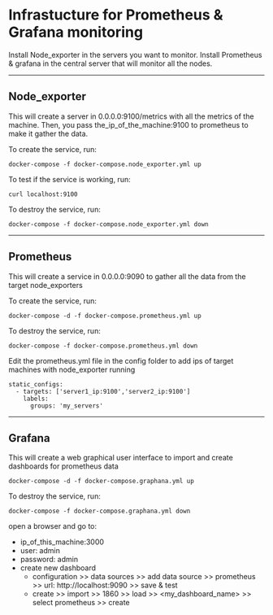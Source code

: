 # Infrastucture for Prometheus & Grafana monitoring

Install Node_exporter in the servers you want to monitor. 
Install Prometheus & grafana in the central server that will monitor all the nodes.

------------------------------------------------
## Node_exporter

This will create a server in 0.0.0.0:9100/metrics with all the metrics of the machine.
Then, you pass the_ip_of_the_machine:9100 to prometheus to make it gather the data.

To create the service, run:

    docker-compose -f docker-compose.node_exporter.yml up

To test if the service is working, run:

    curl localhost:9100

To destroy the service, run:

    docker-compose -f docker-compose.node_exporter.yml down

------------------------------------------------
## Prometheus

This will create a service in 0.0.0.0:9090 to gather all the data from the target node_exporters

To create the service, run:

    docker-compose -d -f docker-compose.prometheus.yml up

To destroy the service, run:

    docker-compose -f docker-compose.prometheus.yml down


Edit the prometheus.yml file in the config folder to add ips of target machines with node_exporter running

    static_configs:
      - targets: ['server1_ip:9100','server2_ip:9100']
        labels:
          groups: 'my_servers'

------------------------------------------------
## Grafana

This will create a web graphical user interface to import and create dashboards for prometheus data

    docker-compose -d -f docker-compose.graphana.yml up

To destroy the service, run:

    docker-compose -f docker-compose.graphana.yml down

open a browser and go to:
* ip_of_this_machine:3000
* user: admin
* password: admin
* create new dashboard
  * configuration >> data sources >> add data source >> prometheus >> url: http://localhost:9090 >> save & test
  * create >> import >> 1860 >> load >> <my_dashboard_name> >> select prometheus >> create

